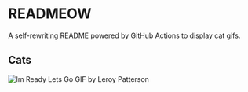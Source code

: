 # READMEOW

A self-rewriting README powered by GitHub Actions to display cat gifs.

## Cats

![Im Ready Lets Go GIF by Leroy Patterson](https://media2.giphy.com/media/CjmvTCZf2U3p09Cn0h/200.gif?cid=9acd02da0i0m9z7bsy4y0cgb1aq99u8sfvlh0p6antbc8ihl&ep=v1_gifs_search&rid=200.gif&ct=g)
